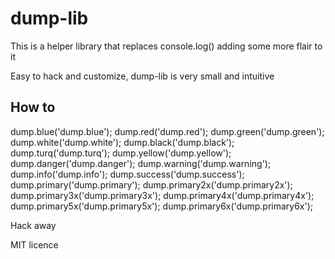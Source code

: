 # dump-lib

This is a helper library that replaces console.log() adding some more flair to it

Easy to hack and customize, dump-lib is very small and intuitive


## How to
dump.blue('dump.blue');
dump.red('dump.red');
dump.green('dump.green');
dump.white('dump.white');
dump.black('dump.black');
dump.turq('dump.turq');
dump.yellow('dump.yellow');
dump.danger('dump.danger');
dump.warning('dump.warning');
dump.info('dump.info');
dump.success('dump.success');
dump.primary('dump.primary');
dump.primary2x('dump.primary2x');
dump.primary3x('dump.primary3x');
dump.primary4x('dump.primary4x');
dump.primary5x('dump.primary5x');
dump.primary6x('dump.primary6x');


Hack away

MIT licence
